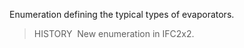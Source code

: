 ﻿Enumeration defining the typical types of evaporators.

> HISTORY&nbsp; New enumeration in IFC2x2.
